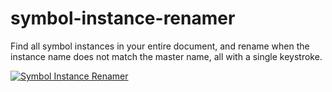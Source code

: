 # symbol-instance-renamer
Find all symbol instances in your entire document, and rename when the instance name does not match the master name, all with a single keystroke.

[![Symbol Instance Renamer](https://img.youtube.com/vi/_L7E0B3y9d0/0.jpg)](https://www.youtube.com/watch?v=_L7E0B3y9d0)
